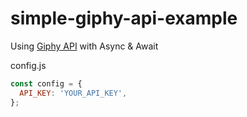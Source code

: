 # simple-giphy-api-example

Using [Giphy API](https://developers.giphy.com/docs/api/) with Async & Await

config.js

```javascript
const config = {
  API_KEY: 'YOUR_API_KEY',
};
```
